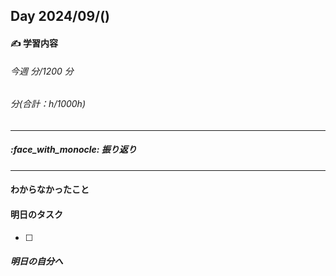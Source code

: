 ## Day 2024/09/()

#### :writing_hand: 学習内容

###### 今週 分/1200 分

###### 分(合計：h/1000h)

---

##### :face_with_monocle: 振り返り

---

#### わからなかったこと

#### 明日のタスク

- [ ]

##### 明日の自分へ
